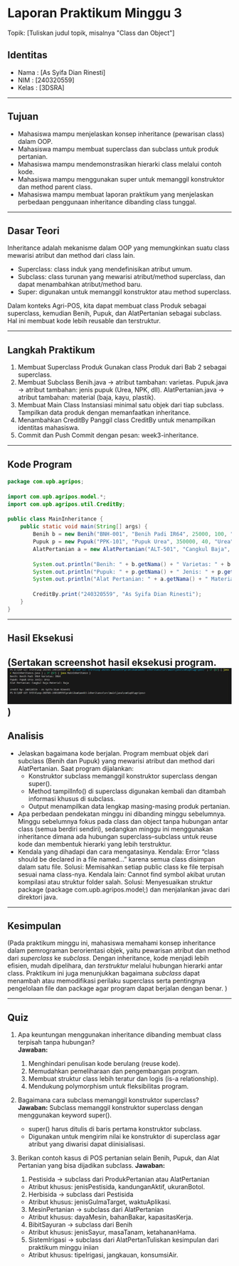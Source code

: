 # Laporan Praktikum Minggu 3
Topik: [Tuliskan judul topik, misalnya "Class dan Object"]

## Identitas
- Nama  : [As Syifa Dian Rinesti]
- NIM   : [240320559]
- Kelas : [3DSRA]

---

## Tujuan
- Mahasiswa mampu menjelaskan konsep inheritance (pewarisan class) dalam OOP.
- Mahasiswa mampu membuat superclass dan subclass untuk produk pertanian.
- Mahasiswa mampu mendemonstrasikan hierarki class melalui contoh kode.
- Mahasiswa mampu menggunakan super untuk memanggil konstruktor dan method parent class.
- Mahasiswa mampu membuat laporan praktikum yang menjelaskan perbedaan penggunaan inheritance dibanding class tunggal.


---

## Dasar Teori
Inheritance adalah mekanisme dalam OOP yang memungkinkan suatu class mewarisi atribut dan method dari class lain.

- Superclass: class induk yang mendefinisikan atribut umum.
- Subclass: class turunan yang mewarisi atribut/method superclass, dan dapat menambahkan atribut/method baru.
- Super: digunakan untuk memanggil konstruktor atau method superclass.

Dalam konteks Agri-POS, kita dapat membuat class Produk sebagai superclass, kemudian Benih, Pupuk, dan AlatPertanian sebagai subclass. Hal ini membuat kode lebih reusable dan terstruktur.



---

## Langkah Praktikum
1. Membuat Superclass Produk
   Gunakan class Produk dari Bab 2 sebagai superclass.
2. Membuat Subclass
   Benih.java → atribut tambahan: varietas.
   Pupuk.java → atribut tambahan: jenis pupuk (Urea, NPK, dll).
   AlatPertanian.java → atribut tambahan: material (baja, kayu, plastik).
3. Membuat Main Class
   Instansiasi minimal satu objek dari tiap subclass.
   Tampilkan data produk dengan memanfaatkan inheritance.
4. Menambahkan CreditBy
   Panggil class CreditBy untuk menampilkan identitas mahasiswa.
5. Commit dan Push
   Commit dengan pesan: week3-inheritance.

---

## Kode Program


```java
package com.upb.agripos;

import com.upb.agripos.model.*;
import com.upb.agripos.util.CreditBy;

public class MainInheritance {
    public static void main(String[] args) {
        Benih b = new Benih("BNH-001", "Benih Padi IR64", 25000, 100, "IR64");
        Pupuk p = new Pupuk("PPK-101", "Pupuk Urea", 350000, 40, "Urea");
        AlatPertanian a = new AlatPertanian("ALT-501", "Cangkul Baja", 90000, 15, "Baja");

        System.out.println("Benih: " + b.getNama() + " Varietas: " + b.getVarietas());
        System.out.println("Pupuk: " + p.getNama() + " Jenis: " + p.getJenis());
        System.out.println("Alat Pertanian: " + a.getNama() + " Material: " + a.getMaterial());

        CreditBy.print("240320559", "As Syifa Dian Rinesti");
    }
}
```

---

## Hasil Eksekusi
(Sertakan screenshot hasil eksekusi program.  
![Screenshot hasil eksekusi week3](https://github.com/assyifadian004-beep/oop-202501-240320559/blob/main/praktikum/week3-inheritance/screenshots/SS-WEEK3.png)
)
---

## Analisis

- Jelaskan bagaimana kode berjalan.
   Program membuat objek dari subclass (Benih dan Pupuk) yang mewarisi atribut dan method dari AlatPertanian.
   Saat program dijalankan:
   - Konstruktor subclass memanggil konstruktor superclass dengan super().
   - Method tampilInfo() di superclass digunakan kembali dan ditambah informasi khusus di subclass.
   - Output menampilkan data lengkap masing-masing produk pertanian.
- Apa perbedaan pendekatan minggu ini dibanding minggu sebelumnya.
   Minggu sebelumnya fokus pada class dan object tanpa hubungan antar class (semua berdiri sendiri), sedangkan minggu ini menggunakan inheritance dimana ada hubungan superclass–subclass untuk reuse kode dan membentuk hierarki yang lebih terstruktur.
- Kendala yang dihadapi dan cara mengatasinya.
   Kendala: Error “class should be declared in a file named...” karena semua class disimpan dalam satu file.
   Solusi: Memisahkan setiap public class ke file terpisah sesuai nama class-nya.
   Kendala lain: Cannot find symbol akibat urutan kompilasi atau struktur folder salah.
   Solusi: Menyesuaikan struktur package (package com.upb.agripos.model;) dan menjalankan javac dari direktori java.

---

## Kesimpulan
(Pada praktikum minggu ini, mahasiswa memahami konsep inheritance dalam pemrograman berorientasi objek, yaitu pewarisan atribut dan method dari *superclass* ke *subclass*. Dengan inheritance, kode menjadi lebih efisien, mudah dipelihara, dan *terstruktur* melalui hubungan hierarki antar class. Praktikum ini juga menunjukkan bagaimana *subclass* dapat menambah atau memodifikasi perilaku superclass serta pentingnya pengelolaan file dan package agar program dapat berjalan dengan benar.
)

---

## Quiz
1. Apa keuntungan menggunakan inheritance dibanding membuat class terpisah tanpa hubungan?  
   **Jawaban:** 
   1. Menghindari penulisan kode berulang (reuse kode).
   2. Memudahkan pemeliharaan dan pengembangan program.
   3. Membuat struktur class lebih teratur dan logis (is-a relationship).
   4. Mendukung polymorphism untuk fleksibilitas program.

2. Bagaimana cara subclass memanggil konstruktor superclass?  
   **Jawaban:** 
   Subclass memanggil konstruktor superclass dengan menggunakan keyword super().
   - super() harus ditulis di baris pertama konstruktor subclass.
   - Digunakan untuk mengirim nilai ke konstruktor di superclass agar atribut yang diwarisi dapat diinisialisasi.

3. Berikan contoh kasus di POS pertanian selain Benih, Pupuk, dan Alat Pertanian yang bisa dijadikan subclass.
   **Jawaban:** 
   1. Pestisida → subclass dari ProdukPertanian atau AlatPertanian
   - Atribut khusus: jenisPestisida, kandunganAktif, ukuranBotol.
   2. Herbisida → subclass dari Pestisida
   - Atribut khusus: jenisGulmaTarget, waktuAplikasi.
   3. MesinPertanian → subclass dari AlatPertanian
   - Atribut khusus: dayaMesin, bahanBakar, kapasitasKerja.
   4. BibitSayuran → subclass dari Benih
   - Atribut khusus: jenisSayur, masaTanam, ketahananHama.
   5. SistemIrigasi → subclass dari AlatPertanTuliskan kesimpulan dari praktikum minggu iniian
   - Atribut khusus: tipeIrigasi, jangkauan, konsumsiAir.
